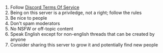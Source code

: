 1. Follow [Discord Terms Of Service](https://discord.com/terms)
2. Being on this server is a priviledge, not a right; follow the rules
3. Be nice to people
5. Don't spam moderators
6. No NSFW or off-topic content
7. Speak English except for non-english threads that can be created by anyone
8. Consider sharing this server to grow it and potentially find new people

